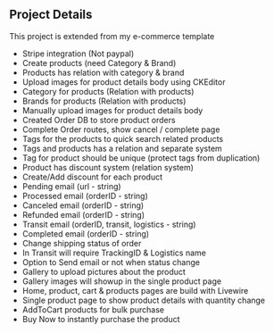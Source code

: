 ## Project Details
This project is extended from my e-commerce template
* Stripe integration (Not paypal)
* Create products (need Category & Brand)
* Products has relation with category & brand
* Upload images for product details body using CKEditor
* Category for products (Relation with products)
* Brands for products (Relation with products)
* Manually upload images for product details body
* Created Order DB to store product orders
* Complete Order routes, show cancel / complete page
* Tags for the products to quick search related products
* Tags and products has a relation and separate system
* Tag for product should be unique (protect tags from duplication)
* Product has discount system (relation system)
* Create/Add discount for each product
* Pending email (url - string)
* Processed email (orderID - string)
* Canceled email (orderID - string)
* Refunded email (orderID - string)
* Transit email (orderID, transit, logistics - string)
* Completed email (orderID - string)
* Change shipping status of order
* In Transit will require TrackingID & Logistics name
* Option to Send email or not when status change
* Gallery to upload pictures about the product
* Gallery images will showup in the single product page
* Home, product, cart & products pages are build with Livewire
* Single product page to show product details with quantity change
* AddToCart products for bulk purchase
* Buy Now to instantly purchase the product